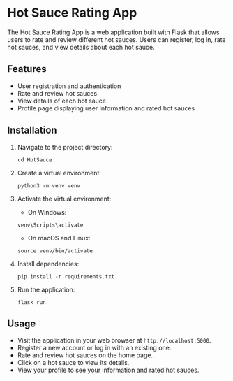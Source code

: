 # Hot Sauce Rating App

The Hot Sauce Rating App is a web application built with Flask that allows users to rate and review different hot sauces. Users can register, log in, rate hot sauces, and view details about each hot sauce.

## Features

- User registration and authentication
- Rate and review hot sauces
- View details of each hot sauce
- Profile page displaying user information and rated hot sauces

## Installation

1. Navigate to the project directory:

    ```
    cd HotSauce
    ```

2. Create a virtual environment:

    ```
    python3 -m venv venv
    ```

3. Activate the virtual environment:

    - On Windows:

    ```
    venv\Scripts\activate
    ```

    - On macOS and Linux:

    ```
    source venv/bin/activate
    ```

4. Install dependencies:

    ```
    pip install -r requirements.txt
    ```

5. Run the application:

    ```
    flask run
    ```

## Usage

- Visit the application in your web browser at `http://localhost:5000`.
- Register a new account or log in with an existing one.
- Rate and review hot sauces on the home page.
- Click on a hot sauce to view its details.
- View your profile to see your information and rated hot sauces.

